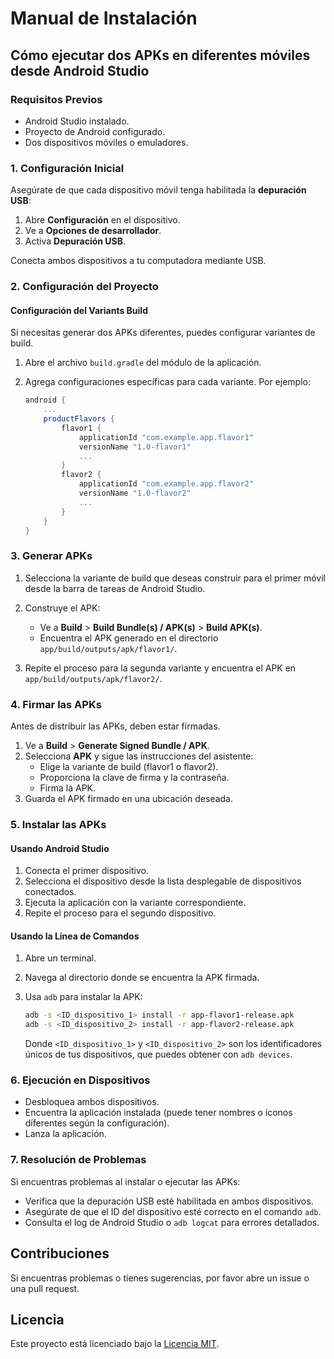 #  Manual de Instalación

## Cómo ejecutar dos APKs en diferentes móviles desde Android Studio

### Requisitos Previos

- Android Studio instalado.
- Proyecto de Android configurado.
- Dos dispositivos móviles o emuladores.

### 1. Configuración Inicial

Asegúrate de que cada dispositivo móvil tenga habilitada la **depuración USB**:

1. Abre **Configuración** en el dispositivo.
2. Ve a **Opciones de desarrollador**.
3. Activa **Depuración USB**.

Conecta ambos dispositivos a tu computadora mediante USB.

### 2. Configuración del Proyecto

#### Configuración del Variants Build

Si necesitas generar dos APKs diferentes, puedes configurar variantes de build.

1. Abre el archivo `build.gradle` del módulo de la aplicación.
2. Agrega configuraciones específicas para cada variante. Por ejemplo:

    ```groovy
    android {
        ...
        productFlavors {
            flavor1 {
                applicationId "com.example.app.flavor1"
                versionName "1.0-flavor1"
                ...
            }
            flavor2 {
                applicationId "com.example.app.flavor2"
                versionName "1.0-flavor2"
                ...
            }
        }
    }
    ```

### 3. Generar APKs

1. Selecciona la variante de build que deseas construir para el primer móvil desde la barra de tareas de Android Studio.
2. Construye el APK:
    - Ve a **Build** > **Build Bundle(s) / APK(s)** > **Build APK(s)**.
    - Encuentra el APK generado en el directorio `app/build/outputs/apk/flavor1/`.

3. Repite el proceso para la segunda variante y encuentra el APK en `app/build/outputs/apk/flavor2/`.

### 4. Firmar las APKs

Antes de distribuir las APKs, deben estar firmadas.

1. Ve a **Build** > **Generate Signed Bundle / APK**.
2. Selecciona **APK** y sigue las instrucciones del asistente:
    - Elige la variante de build (flavor1 o flavor2).
    - Proporciona la clave de firma y la contraseña.
    - Firma la APK.
3. Guarda el APK firmado en una ubicación deseada.

### 5. Instalar las APKs

#### Usando Android Studio

1. Conecta el primer dispositivo.
2. Selecciona el dispositivo desde la lista desplegable de dispositivos conectados.
3. Ejecuta la aplicación con la variante correspondiente.
4. Repite el proceso para el segundo dispositivo.

#### Usando la Línea de Comandos

1. Abre un terminal.
2. Navega al directorio donde se encuentra la APK firmada.
3. Usa `adb` para instalar la APK:

    ```bash
    adb -s <ID_dispositivo_1> install -r app-flavor1-release.apk
    adb -s <ID_dispositivo_2> install -r app-flavor2-release.apk
    ```

    Donde `<ID_dispositivo_1>` y `<ID_dispositivo_2>` son los identificadores únicos de tus dispositivos, que puedes obtener con `adb devices`.

### 6. Ejecución en Dispositivos

- Desbloquea ambos dispositivos.
- Encuentra la aplicación instalada (puede tener nombres o íconos diferentes según la configuración).
- Lanza la aplicación.

### 7. Resolución de Problemas

Si encuentras problemas al instalar o ejecutar las APKs:

- Verifica que la depuración USB esté habilitada en ambos dispositivos.
- Asegúrate de que el ID del dispositivo esté correcto en el comando `adb`.
- Consulta el log de Android Studio o `adb logcat` para errores detallados.

## Contribuciones

Si encuentras problemas o tienes sugerencias, por favor abre un issue o una pull request.

## Licencia

Este proyecto está licenciado bajo la [Licencia MIT](LICENSE).
